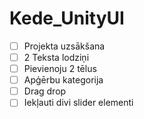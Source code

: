 # Kede_UnityUI

- [ ] Projekta uzsākšana
- [ ] 2 Teksta lodziņi
- [ ] Pievienoju 2 tēlus
- [ ] Apģērbu kategorija
- [ ] Drag drop
- [ ] Iekļauti divi slider elementi

